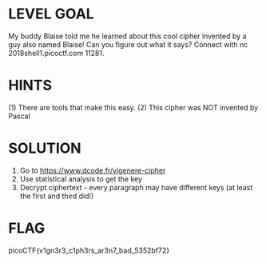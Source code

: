 # LEVEL GOAL

My buddy Blaise told me he learned about this cool cipher invented by a guy also named Blaise! Can you figure out what it says? Connect with nc 2018shell1.picoctf.com 11281.

# HINTS

(1) There are tools that make this easy. (2) This cipher was NOT invented by Pascal

# SOLUTION

1. Go to https://www.dcode.fr/vigenere-cipher
2. Use statistical analysis to get the key
3. Decrypt ciphertext - every paragraph may have different keys (at least the first and third did!)

# FLAG

picoCTF{v1gn3r3_c1ph3rs_ar3n7_bad_5352bf72}
